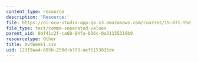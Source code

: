 ```yaml
---
content_type: resource
description: 'Resource:'
file: https://ol-ocw-studio-app-qa.s3.amazonaws.com/courses/15-071-the-analytics-edge-spring-2017/123f9aa4885b259db7f3aef5153835de_mvtWeek1.csv
file_type: text/comma-separated-values
parent_uid: 0af41c2f-ca68-84fa-b36c-0a31155319b9
resourcetype: Other
title: mvtWeek1.csv
uid: 123f9aa4-885b-259d-b7f3-aef5153835de
---
```

